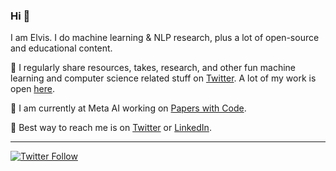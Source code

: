 ### Hi 👋

I am Elvis. I do machine learning & NLP research, plus a lot of open-source and educational content. 

🔹 I regularly share resources, takes, research, and other fun machine learning and computer science related stuff on [Twitter](https://twitter.com/omarsar0). A lot of my work is open [here](https://github.com/dair-ai). 

🔹 I am currently at Meta AI working on [Papers with Code](https://paperswithcode.com/).

🔹 Best way to reach me is on [Twitter](https://twitter.com/omarsar0) or [LinkedIn](https://www.linkedin.com/in/omarsar/).

---
[![Twitter Follow](https://img.shields.io/twitter/follow/omarsar0?label=Follow&style=social)](https://twitter.com/omarsar0)

